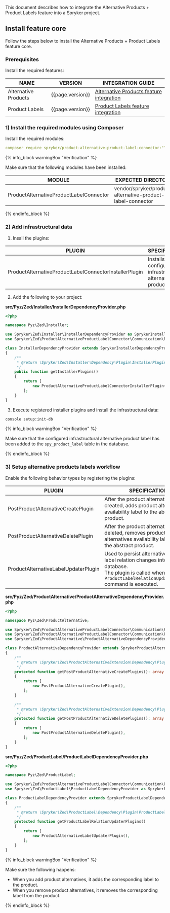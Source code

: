 

This document describes how to integrate the Alternative Products + Product Labels feature into a Spryker project.

## Install feature core

Follow the steps below to install the Alternative Products + Product Labels feature core.

### Prerequisites

Install the required features:

| NAME | VERSION | INTEGRATION GUIDE|
|---|---|---|
|Alternative Products| {{page.version}} | [Alternative Products feature integration](/docs/pbc/all/product-information-management/{{page.version}}/base-shop/install-and-upgrade/install-features/install-the-alternative-products-feature.html)|
|Product Labels| {{page.version}} | [Product Labels feature integration](/docs/pbc/all/product-information-management/{{page.version}}/base-shop/install-and-upgrade/install-features/install-the-product-labels-feature.html)|

### 1) Install the required modules using Composer

Install the required modules:

```yaml
composer require spryker/product-alternative-product-label-connector:"^1.0.0" --update-with-dependencies
```
{% info_block warningBox "Verification" %}

Make sure that the following modules have been installed:

| MODULE | EXPECTED DIRECTORY |
| --- | --- |
| ProductAlternativeProductLabelConnector | vendor/spryker/product-alternative-product-label-connector |

{% endinfo_block %}

### 2) Add infrastructural data

1. Insall the plugins:

| PLUGIN | SPECIFICATION | PREREQUISITES | NAMESPACE |
|---|---|---|---|
|ProductAlternativeProductLabelConnectorInstallerPlugin|Installs the configured infrastructural alternative product labels.|None|Spryker\Zed\ProductAlternativeProductLabelConnector\Communication\Plugin\Installer|

2. Add the following to your project:

**src/Pyz/Zed/Installer/InstallerDependencyProvider.php**

```php   
<?php

namespace Pyz\Zed\Installer;

use Spryker\Zed\Installer\InstallerDependencyProvider as SprykerInstallerDependencyProvider;
use Spryker\Zed\ProductAlternativeProductLabelConnector\Communication\Plugin\Installer\ProductAlternativeProductLabelConnectorInstallerPlugin;

class InstallerDependencyProvider extends SprykerInstallerDependencyProvider
{
	/**
	 * @return \Spryker\Zed\Installer\Dependency\Plugin\InstallerPluginInterface[]
	 */
	public function getInstallerPlugins()
	{
		return [
			new ProductAlternativeProductLabelConnectorInstallerPlugin(),
		];
	}
}
```

3. Execute registered installer plugins and install the infrastructural data:

```bash
console setup:init-db
```

{% info_block warningBox "Verification" %}

Make sure that the configured infrastructural alternative product label has been added to the `spy_product_label` table in the database.

{% endinfo_block %}

### 3) Setup alternative products labels workflow

Enable the following behavior types by registering the plugins:

| PLUGIN | SPECIFICATION | PREREQUISITES | NAMESPACE |
|---|---|---|---|
|PostProductAlternativeCreatePlugin|After the product alternative is created, adds product alternatives availability label to the abstract product.|None|Spryker\Zed\ProductAlternativeProductLabelConnector\Communication\Plugin|
|PostProductAlternativeDeletePlugin|After the product alternative is deleted, removes product alternatives availability label from the abstract product.|None|Spryker\Zed\ProductAlternativeProductLabelConnector\Communication\Plugin|
|ProductAlternativeLabelUpdaterPlugin|Used to persist alternative product label relation changes into the database. <br>The plugin is called when the `ProductLabelRelationUpdaterConsole` command is executed.|None|Spryker\Zed\ProductAlternativeProductLabelConnector\Communication\Plugin|

**src/Pyz/Zed/ProductAlternative/ProductAlternativeDependencyProvider.php**

```php
<?php

namespace Pyz\Zed\ProductAlternative;

use Spryker\Zed\ProductAlternativeProductLabelConnector\Communication\Plugin\PostProductAlternativeCreatePlugin;
use Spryker\Zed\ProductAlternativeProductLabelConnector\Communication\Plugin\PostProductAlternativeDeletePlugin;
use Spryker\Zed\ProductAlternative\ProductAlternativeDependencyProvider as SprykerProductAlternativeDependencyProvider;

class ProductAlternativeDependencyProvider extends SprykerProductAlternativeDependencyProvider
{
    /**
     * @return \Spryker\Zed\ProductAlternativeExtension\Dependency\Plugin\PostProductAlternativeCreatePluginInterface[]
     */
    protected function getPostProductAlternativeCreatePlugins(): array
    {
        return [
            new PostProductAlternativeCreatePlugin(),
        ];
    }

    /**
     * @return \Spryker\Zed\ProductAlternativeExtension\Dependency\Plugin\PostProductAlternativeDeletePluginInterface[]
     */
    protected function getPostProductAlternativeDeletePlugins(): array
    {
        return [
            new PostProductAlternativeDeletePlugin(),
        ];
    }
}
```

**src/Pyz/Zed/ProductLabel/ProductLabelDependencyProvider.php**

```php
<?php

namespace Pyz\Zed\ProductLabel;

use Spryker\Zed\ProductAlternativeProductLabelConnector\Communication\Plugin\ProductAlternativeLabelUpdaterPlugin;
use Spryker\Zed\ProductLabel\ProductLabelDependencyProvider as SprykerProductLabelDependencyProvider;

class ProductLabelDependencyProvider extends SprykerProductLabelDependencyProvider
{
    /**
     * @return \Spryker\Zed\ProductLabel\Dependency\Plugin\ProductLabelRelationUpdaterPluginInterface[]
     */
    protected function getProductLabelRelationUpdaterPlugins()
    {
        return [
            new ProductAlternativeLabelUpdaterPlugin(),
        ];
    }
}
```

{% info_block warningBox "Verification" %}

Make sure the following happens:
- When you add product alternatives, it adds the corresponding label to the product.
- When you remove product alternatives, it removes the corresponding label from the product.

{% endinfo_block %}
